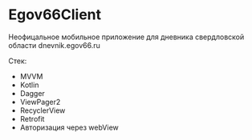 # Egov66Client

Неофицальное мобильное приложение для дневника свердловской области dnevnik.egov66.ru

Стек:
* MVVM
* Kotlin
* Dagger
* ViewPager2
* RecyclerView
* Retrofit
* Авторизация через webView
